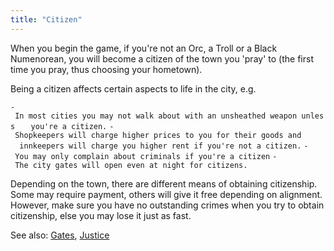 ```yaml
---
title: "Citizen"
---
```


When you begin the game, if you're not an Orc, a Troll or a Black
Numenorean, you will become a citizen of the town you 'pray' to (the
first time you pray, thus choosing your hometown).

Being a citizen affects certain aspects to life in the city, e.g.

`- In most cities you may not walk about with an unsheathed weapon unless `
`  you're a citizen.`
`- Shopkeepers will charge higher prices to you for their goods and `
`  innkeepers will charge you higher rent if you're not a citizen.`
`- You may only complain about criminals if you're a citizen`
`- The city gates will open even at night for citizens.`

Depending on the town, there are different means of obtaining
citizenship. Some may require payment, others will give it free
depending on alignment. However, make sure you have no outstanding
crimes when you try to obtain citizenship, else you may lose it just as
fast.

See also: [Gates](Gates "wikilink"), [Justice](Justice "wikilink")